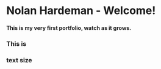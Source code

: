 # Nolan Hardeman - Welcome!
#### This is my very first portfolio, watch as it grows.
### This is <h3> text size

